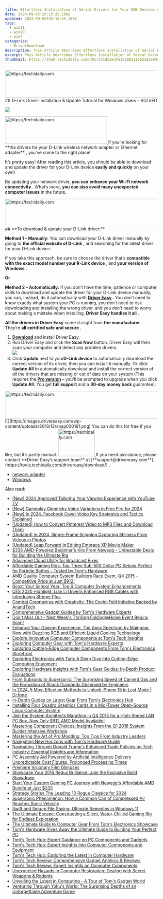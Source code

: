 ```yaml
---
title: Effortless Installation of Serial Drivers for Your USB Devices on Windows
date: 2024-09-05T20:10:25.199Z
updated: 2024-09-06T20:10:25.199Z
tags:
  - win11
  - win10
  - win7
categories:
  - DriverDownload
description: This Article Describes Effortless Installation of Serial Drivers for Your USB Devices on Windows
excerpt: This Article Describes Effortless Installation of Serial Drivers for Your USB Devices on Windows
thumbnail: https://thmb.techidaily.com/78573d1d50e3fe1a208211e6210a893de5cb63383e5008c1e4699b06b4a4f916.jpg
---
```


<!-- affiliate ads begin -->
<a href="https://ephamedtechinc.pxf.io/c/5597632/2120867/26400?prodsku=mars" target="_top" id="2120867">
  <img src="//a.impactradius-go.com/display-ad/26400-2120867" border="0" alt="https://techidaily.com" width="728" height="90"/>
</a>
<img height="0" width="0" src="https://ephamedtechinc.pxf.io/i/5597632/2120867/26400?prodsku=mars" style="position:absolute;visibility:hidden;" border="0" />
<!-- affiliate ads end -->
## D-Link Driver Installation & Update Tutorial for Windows Users - SOLVED

![](https://images.drivereasy.com/wp-content/uploads/2018/12/snap000190-300x277.png)

<!-- affiliate ads begin -->
<a href="https://aligracehair.sjv.io/c/5597632/2135402/19272" target="_top" id="2135402">
  <img src="//a.impactradius-go.com/display-ad/19272-2135402" border="0" alt="https://techidaily.com" width="336" height="90"/>
</a>
<img height="0" width="0" src="https://aligracehair.sjv.io/i/5597632/2135402/19272" style="position:absolute;visibility:hidden;" border="0" />
<!-- affiliate ads end -->
 If you’re looking for **the drivers for your D-Link wireless network adapter or Ethernet adapter** , you’ve come to the right place!

 It’s pretty easy! After reading this article, you should be able to download and update the driver for your D-Link device **easily and quickly** on your own!

 By updating your network driver, **you**  **can**  **enhance your Wi-Fi network connectivity** . What’s more, **you can also avoid many unexpected computer issues**   in the future.

<!-- affiliate ads begin -->
<a href="https://appsumo.8odi.net/c/5597632/2123750/7443" target="_top" id="2123750">
  <img src="//a.impactradius-go.com/display-ad/7443-2123750" border="0" alt="https://techidaily.com" width="728" height="90"/>
</a>
<img height="0" width="0" src="https://appsumo.8odi.net/i/5597632/2123750/7443" style="position:absolute;visibility:hidden;" border="0" />
<!-- affiliate ads end -->
## **To download & update your D-Link driver:**

**Method 1 – Manually:**  You can download your D-Link driver manually by going to **the official website of D-Link** , and searching for the latest driver for your D-Link device.

 If you take this approach, be sure to choose the driver that’s **compatible with the exact model number your R-Link device** , and **your version of Windows** .

**Or**

**Method 2 – Automatically:**   If you don’t have the time, patience or computer skills to download and update the driver for your D-Link device manually, you can, instead, do it automatically with **[Driver Easy](https://tools.techidaily.com/drivereasy/download/) .**  You don’t need to know exactly what system your PC is running, you don’t need to risk downloading and installing the wrong driver, and you don’t need to worry about making a mistake when installing. **Driver Easy handles it all** .

**All the drivers in Driver Easy** come straight from **the manufacturer** . They‘re **all certified safe and secure** .

1. **[Download](https://tools.techidaily.com/drivereasy/download/)**  and install Driver Easy.
2. Run Driver Easy and click the **Scan Now**  button. Driver Easy will then scan your computer and detect any problem drivers.  
![](https://images.drivereasy.com/wp-content/uploads/2018/12/snap000192.png)
3. Click **Update**  next to your**D-Link device** to automatically download the correct version of its driver, then you can install it manually. Or click **Update All**  to automatically download and install the correct version of _all_  the drivers that are missing or out of date on your system (This requires the **[Pro version](https://tools.techidaily.com/drivereasy/download/)**  – you’ll be prompted to upgrade when you click **Update All.** You get **full support**  and a **30-day money back**  guarantee).  
<!-- affiliate ads begin -->
<a href="https://unicoeye.pxf.io/c/5597632/2134248/18498" target="_top" id="2134248">
  <img src="//a.impactradius-go.com/display-ad/18498-2134248" border="0" alt="https://techidaily.com" width="728" height="90"/>
</a>
<img height="0" width="0" src="https://unicoeye.pxf.io/i/5597632/2134248/18498" style="position:absolute;visibility:hidden;" border="0" />
<!-- affiliate ads end -->
![](https://images.drivereasy.com/wp-content/uploads/2018/12/snap000191.png)  
 You can do this for free if you like, but it’s partly manual.  
<!-- affiliate ads begin -->
<a href="https://aligracehair.sjv.io/c/5597632/2135407/19272" target="_top" id="2135407">
  <img src="//a.impactradius-go.com/display-ad/19272-2135407" border="0" alt="https://techidaily.com" width="120" height="90"/>
</a>
<img height="0" width="0" src="https://aligracehair.sjv.io/i/5597632/2135407/19272" style="position:absolute;visibility:hidden;" border="0" />
<!-- affiliate ads end -->
 If you need assistance, please contact **Driver Easy’s support team** at [**support@drivereasy.com**](https://tools.techidaily.com/drivereasy/download/) .

* [network adapter](https://tools.techidaily.com/drivereasy/download/)
* [Windows](https://tools.techidaily.com/drivereasy/download/)

<ins class="adsbygoogle"
     style="display:block"
     data-ad-format="autorelaxed"
     data-ad-client="ca-pub-7571918770474297"
     data-ad-slot="1223367746"></ins>



<ins class="adsbygoogle"
     style="display:block"
     data-ad-client="ca-pub-7571918770474297"
     data-ad-slot="8358498916"
     data-ad-format="auto"
     data-full-width-responsive="true"></ins>

<span class="atpl-alsoreadstyle">Also read:</span>
<div><ul>
<li><a href="https://youtube-blog.techidaily.com/024-approved-tailoring-your-viewing-experience-with-youtube-tv/"><u>[New] 2024 Approved Tailoring Your Viewing Experience with YouTube TV</u></a></li>
<li><a href="https://article-knowledge.techidaily.com/new-gameplay-gimmicks-voice-variations-in-free-fire-for-2024/"><u>[New] Gameplay Gimmicks Voice Variations in Free Fire for 2024</u></a></li>
<li><a href="https://facebook-clips.techidaily.com/new-in-2024-facebook-cover-video-key-strategies-and-tactics-explained/"><u>[New] In 2024, Facebook Cover Video Key Strategies and Tactics Explained</u></a></li>
<li><a href="https://some-techniques.techidaily.com/updated-how-to-convert-pinterest-video-to-mp3-files-and-download-them/"><u>[Updated] How to Convert Pinterest Video to MP3 Files and Download Them</u></a></li>
<li><a href="https://fox-boxes.techidaily.com/updated-in-2024-single-frame-snipping-capturing-stillness-from-videos-in-photos/"><u>[Updated] In 2024, Single-Frame Snipping Capturing Stillness From Videos in Photos</u></a></li>
<li><a href="https://extra-support.techidaily.com/updated-leap-forward-in-editing-embrace-xp-movie-maker/"><u>[Updated] Leap Forward in Editing Embrace XP Movie Maker</u></a></li>
<li><a href="https://hardware-updates.techidaily.com/333-amd-powered-beginners-kits-from-newegg-unbeatable-deals-for-building-the-ultimate-rig/"><u>$333 AMD-Powered Beginner's Kits From Newegg - Unbeatable Deals for Building the Ultimate Rig</u></a></li>
<li><a href="https://data-wizards.techidaily.com/advanced-cloud-utility-for-broadcast-fixes/"><u>Advanced Cloud Utility for Broadcast Fixes</u></a></li>
<li><a href="https://hardware-updates.techidaily.com/affordable-gaming-rigs-top-three-sub-500-dollar-pc-setups-perfect-for-fortnite-battles-tested-by-toms-hardware/"><u>Affordable Gaming Rigs: Top Three Sub-500 Dollar PC Setups Perfect for Fortnite Battles - Tested by Tom's Hardware</u></a></li>
<li><a href="https://hardware-updates.techidaily.com/1723964469716-amd-quality-computer-system-builders-race-event-q4-2015-competitive-price-at-just-912/"><u>AMD Quality Computer System Builders Race Event, Q4 2015 - Competitive Price at Just $912!</u></a></li>
<li><a href="https://hardware-updates.techidaily.com/boost-your-school-year-top-6-computer-system-enhancements/"><u>Boost Your School Year: Top 6 Computer System Enhancements</u></a></li>
<li><a href="https://hardware-updates.techidaily.com/ces-2020-highlight-lian-li-unveils-enhanced-rgb-cables-with-introducing-strimer-plus/"><u>CES 2020 Highlight: Lian Li Unveils Enhanced RGB Cables with Introducing Strimer Plus</u></a></li>
<li><a href="https://hardware-updates.techidaily.com/combat-coronavirus-with-creativity-the-covid-fold-initiative-backed-by-anandtech/"><u>Combat Coronavirus with Creativity: The Covid-Fold Initiative Backed by AnandTech</u></a></li>
<li><a href="https://hardware-updates.techidaily.com/comprehensive-gadget-guides-by-toms-hardware-experts/"><u>Comprehensive Gadget Guides by Tom's Hardware Experts</u></a></li>
<li><a href="https://hardware-updates.techidaily.com/1723964470130-dont-miss-out-next-weeks-thrilling-foldinghome-event-begins-soon/"><u>Don't Miss Out - Next Week's Thrilling Folding@Home Event Begins Soon!</u></a></li>
<li><a href="https://hardware-updates.techidaily.com/enhance-your-gaming-experience-the-apex-spectrum-by-maingear-now-with-dazzling-rgb-and-efficient-liquid-cooling-technology/"><u>Enhance Your Gaming Experience: The Apex Spectrum by Maingear, Now with Dazzling RGB and Efficient Liquid Cooling Technology</u></a></li>
<li><a href="https://hardware-updates.techidaily.com/explore-innovative-computer-components-at-toms-tech-insights/"><u>Explore Innovative Computer Components at Tom's Tech Insights</u></a></li>
<li><a href="https://hardware-updates.techidaily.com/exploring-computer-gear-with-toms-hardware-experts/"><u>Exploring Computer Gear with Tom's Hardware Experts</u></a></li>
<li><a href="https://hardware-updates.techidaily.com/exploring-cutting-edge-computer-components-from-toms-electronics-storefront/"><u>Exploring Cutting-Edge Computer Components From Tom's Electronics Storefront</u></a></li>
<li><a href="https://hardware-updates.techidaily.com/exploring-electronics-with-tom-a-deep-dive-into-cutting-edge-computing-equipment/"><u>Exploring Electronics with Tom: A Deep Dive Into Cutting-Edge Computing Equipment</u></a></li>
<li><a href="https://hardware-updates.techidaily.com/exploring-hardware-insights-with-toms-gear-guides-in-depth-product-evaluations/"><u>Exploring Hardware Insights with Tom's Gear Guides: In-Depth Product Evaluations</u></a></li>
<li><a href="https://hardware-updates.techidaily.com/from-subsonic-to-supersonic-the-surprising-speed-of-canned-gas-and-the-formation-of-shock-diamonds-observed-by-engineers/"><u>From Subsonic to Supersonic: The Surprising Speed of Canned Gas and the Formation of Shock Diamonds Observed by Engineers</u></a></li>
<li><a href="https://iphone-unlock.techidaily.com/in-2024-5-most-effective-methods-to-unlock-iphone-15-in-lost-mode-drfone-by-drfone-ios/"><u>In 2024, 5 Most Effective Methods to Unlock iPhone 15 in Lost Mode | Dr.fone</u></a></li>
<li><a href="https://hardware-updates.techidaily.com/in-depth-guides-on-latest-gear-from-toms-electronics-hub/"><u>In-Depth Guides on Latest Gear From Tom's Electronics Hub</u></a></li>
<li><a href="https://hardware-updates.techidaily.com/installing-four-quadro-graphics-cards-in-a-mid-tower-open-source-linux-computer-system/"><u>Installing Four Quadro Graphics Cards in a Mid-Tower Open-Source Linux Computer System</u></a></li>
<li><a href="https://hardware-updates.techidaily.com/join-the-system-architects-marathon-in-q4-2015-for-a-high-speed-lan-pc-box-now-only-912-amd-model-available/"><u>Join the System Architects Marathon in Q4 2015 for a High-Speed LAN PC Box, Now Only $912 AMD Model Available!</u></a></li>
<li><a href="https://hardware-updates.techidaily.com/mastering-component-choices-insights-from-the-q1-2016-system-builder-intensive-workshop/"><u>Mastering Component Choices: Insights From the Q1 2016 System Builder Intensive Workshop</u></a></li>
<li><a href="https://hardware-updates.techidaily.com/mastering-the-art-of-pro-modding-top-tips-from-industry-leaders/"><u>Mastering the Art of Pro Modding: Top Tips From Industry Leaders</u></a></li>
<li><a href="https://hardware-updates.techidaily.com/navigating-new-horizons-with-toms-hardware-guide/"><u>Navigating New Horizons with Tom's Hardware Guide</u></a></li>
<li><a href="https://hardware-updates.techidaily.com/navigating-through-donald-trumps-enhanced-trade-policies-on-tech-industry-essential-insights-and-information/"><u>Navigating Through Donald Trump's Enhanced Trade Policies on Tech Industry: Essential Insights and Information</u></a></li>
<li><a href="https://hardware-updates.techidaily.com/pc-assembly-aid-powered-by-artificial-intelligence-delivers-unpredictable-cost-figures-prolonged-processing-times/"><u>PC Assembly Aid Powered by Artificial Intelligence Delivers Unpredictable Cost Figures, Prolonged Processing Times</u></a></li>
<li><a href="https://extra-resources.techidaily.com/premiere-visionary-film-glimpses/"><u>Premiere Visionary Film Glimpses</u></a></li>
<li><a href="https://hardware-updates.techidaily.com/showcase-your-2016-redux-brilliance-join-the-exclusive-build-showdown/"><u>Showcase Your 2016 Redux Brilliance: Join the Exclusive Build Showdown</u></a></li>
<li><a href="https://hardware-updates.techidaily.com/1723964469403-start-your-custom-gaming-pc-journey-with-neweggs-affordable-amd-bundle-at-just-333/"><u>Start Your Custom Gaming PC Journey with Newegg's Affordable AMD Bundle at Just $333</u></a></li>
<li><a href="https://screen-video-capture.techidaily.com/strategy-stories-the-leading-10-rogue-classics-for-2024/"><u>Strategy Stories The Leading 10 Rogue Classics for 2024</u></a></li>
<li><a href="https://hardware-updates.techidaily.com/supersonic-phenomenon-how-a-common-can-of-compressed-air-reaches-sonic-velocity/"><u>Supersonic Phenomenon: How a Common Can of Compressed Air Reaches Sonic Velocity</u></a></li>
<li><a href="https://windows11.techidaily.com/swift-and-secure-file-saving-ultimate-remedies-in-windows-11/"><u>Swift and Secure File Saving: Ultimate Remedies in Windows 11</u></a></li>
<li><a href="https://hardware-updates.techidaily.com/the-ultimate-escape-constructing-a-silent-water-chilled-gaming-rig-for-endless-exploration/"><u>The Ultimate Escape: Constructing a Silent, Water-Chilled Gaming Rig for Endless Exploration</u></a></li>
<li><a href="https://hardware-updates.techidaily.com/the-ultimate-guide-to-computer-gear-from-toms-electronics-showcase/"><u>The Ultimate Guide to Computer Gear From Tom's Electronics Showcase</u></a></li>
<li><a href="https://hardware-updates.techidaily.com/toms-hardware-gives-away-the-ultimate-guide-to-building-your-perfect-pc/"><u>Tom's Hardware Gives Away the Ultimate Guide to Building Your Perfect PC</u></a></li>
<li><a href="https://hardware-updates.techidaily.com/toms-tech-hub-expert-guidance-on-pc-components-and-gadgets/"><u>Tom's Tech Hub: Expert Guidance on PC Components and Gadgets</u></a></li>
<li><a href="https://hardware-updates.techidaily.com/toms-tech-hub-expert-insights-into-computer-components-and-equipment/"><u>Tom's Tech Hub: Expert Insights Into Computer Components and Equipment</u></a></li>
<li><a href="https://hardware-updates.techidaily.com/toms-tech-hub-exploring-the-latest-in-computer-hardware/"><u>Tom's Tech Hub: Exploring the Latest in Computer Hardware</u></a></li>
<li><a href="https://hardware-updates.techidaily.com/toms-tech-review-comprehensive-gadget-analysis-and-reviews-t17239718711434/"><u>Tom's Tech Review: Comprehensive Gadget Analysis & Reviews</u></a></li>
<li><a href="https://hardware-updates.techidaily.com/toms-tech-review-expert-insights-on-computer-components/"><u>Tom's Tech Review: Expert Insights on Computer Components</u></a></li>
<li><a href="https://hardware-updates.techidaily.com/unexpected-hazards-in-computer-restoration-dealing-with-secret-weapons-and-rodents/"><u>Unexpected Hazards in Computer Restoration: Dealing with Secret Weapons & Rodents</u></a></li>
<li><a href="https://hardware-updates.techidaily.com/unveiling-the-latest-in-computing-a-tour-of-toms-gadget-world/"><u>Unveiling the Latest in Computing - A Tour of Tom's Gadget World</u></a></li>
<li><a href="https://buynow-reviews.techidaily.com/venturing-through-yokus-world-the-surprising-depths-of-an-unforgettable-adventure-game/"><u>Venturing Through Yoku's World: The Surprising Depths of an Unforgettable Adventure Game</u></a></li>
</ul></div>
